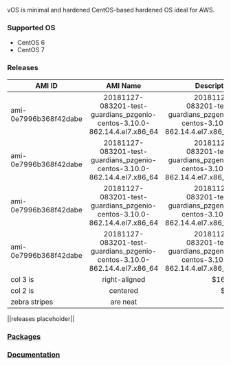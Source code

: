 vOS is minimal and hardened CentOS-based hardened OS ideal for AWS.

### Supported OS
- CentOS 6
- CentOS 7

### Releases
| AMI ID | AMI Name | Description |
| ------------- |:-------------:| -----:|
| ami-0e7996b368f42dabe | 20181127-083201-test-guardians_pzgenio-centos-3.10.0-862.14.4.el7.x86_64 | 20181127-083201-test-guardians_pzgenio-centos-3.10.0-862.14.4.el7.x86_64
| ami-0e7996b368f42dabe | 20181127-083201-test-guardians_pzgenio-centos-3.10.0-862.14.4.el7.x86_64 | 20181127-083201-test-guardians_pzgenio-centos-3.10.0-862.14.4.el7.x86_64
| ami-0e7996b368f42dabe | 20181127-083201-test-guardians_pzgenio-centos-3.10.0-862.14.4.el7.x86_64 | 20181127-083201-test-guardians_pzgenio-centos-3.10.0-862.14.4.el7.x86_64
| ami-0e7996b368f42dabe | 20181127-083201-test-guardians_pzgenio-centos-3.10.0-862.14.4.el7.x86_64 | 20181127-083201-test-guardians_pzgenio-centos-3.10.0-862.14.4.el7.x86_64
| col 3 is | right-aligned | $1600 |
| col 2 is | centered | $12 |
| zebra stripes | are neat | $1 |

||releases placeholder||

### [Packages](https://github.com/VoyagerInnovations/hardened1-packages/blob/master/packages.txt)
### [Documentation](vos-documentation.md)
